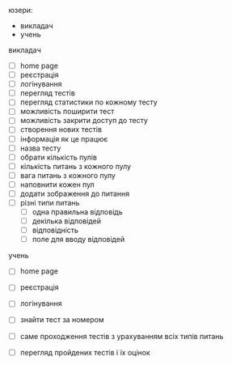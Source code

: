 юзери:
- викладач
- учень

викладач
- [ ] home page
- [ ] реєстрація
- [ ] логінування
- [ ] перегляд тестів
- [ ] перегляд статистики по кожному тесту
- [ ] можливість поширити тест
- [ ] можливість закрити доступ до тесту
- [ ] створення нових тестів
- [ ] інформація як це працює
- [ ] назва тесту
- [ ] обрати кількість пулів
- [ ] кількість питань з кожного пулу
- [ ] вага питань з кожного пулу
- [ ] наповнити кожен пул
- [ ] додати зображення до питання
- [ ] різні типи питань 
  - [ ] одна правильна відповідь
  -  [ ] декілька відповідей
  - [ ] відповідність
  - [ ] поле для вводу відповідей

учень
- [ ] home page
- [ ] реєстрація
- [ ] логінування
- [ ] знайти тест за номером
- [ ] саме проходження тестів з урахуванням всіх типів питань
- [ ] перегляд пройдених тестів і їх оцінок

